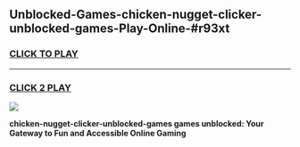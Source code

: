 
## Unblocked-Games-chicken-nugget-clicker-unblocked-games-Play-Online-#r93xt
<h3>
<a href="https://premium.freeplayer.one?title=chicken-nugget-clicker-unblocked-games&ref=27F">CLICK TO PLAY</a></h3>
<hr>

<h3>
<a href="https://premium.freeplayer.one?title=chicken-nugget-clicker-unblocked-games&ref=27F">CLICK 2 PLAY</a>
  
</h3>

<a href="https://premium.freeplayer.one?title=chicken-nugget-clicker-unblocked-games&ref=27F"><img src="https://clearcache.store/games.png"></a>


**chicken-nugget-clicker-unblocked-games games unblocked: Your Gateway to Fun and Accessible Online Gaming**
